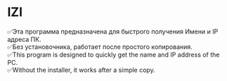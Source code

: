 # IZI
:white_check_mark:Эта программа предназначена для быстрого получения Имени и IP адреса ПК. <br>
:white_check_mark:Без установочника, работает после простого копирования.<br>
:white_check_mark:This program is designed to quickly get the name and IP address of the PC.<br>
:white_check_mark:Without the installer, it works after a simple copy.<br>
